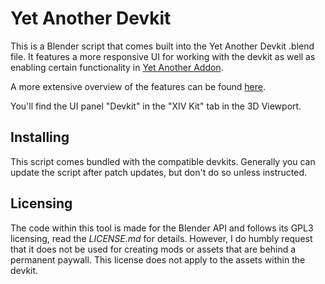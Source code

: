 # Yet Another Devkit
This is a Blender script that comes built into the Yet Another Devkit .blend file. It features a more responsive UI for working with the devkit as well as enabling certain functionality in [Yet Another Addon](https://github.com/Arrenval/Yet-Another-Addon).

A more extensive overview of the features can be found [here](https://docs.google.com/document/d/1WRKKUZZsAzDOTpt6F7iJkN8TDvwDBm0s0Z4DHdWqT_o/edit?usp=sharing).

You'll find the UI panel "Devkit" in the "XIV Kit" tab in the 3D Viewport.

## Installing
This script comes bundled with the compatible devkits. Generally you can update the script after patch updates, but don't do so unless instructed.

## Licensing

The code within this tool is made for the Blender API and follows its GPL3 licensing, read the *LICENSE.md* for details. However, I do humbly request that it does not be used for creating mods or assets that are behind a permanent paywall. This license does not apply to the assets within the devkit.


